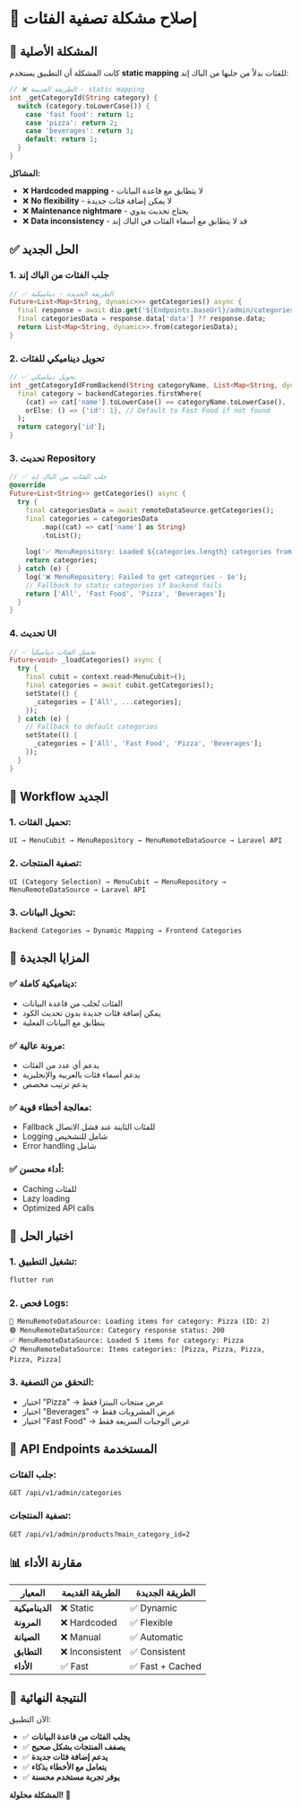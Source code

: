 # 🔧 إصلاح مشكلة تصفية الفئات

## 🎯 المشكلة الأصلية

كانت المشكلة أن التطبيق يستخدم **static mapping** للفئات بدلاً من جلبها من الباك إند:

```dart
// ❌ الطريقة القديمة - static mapping
int _getCategoryId(String category) {
  switch (category.toLowerCase()) {
    case 'fast food': return 1;
    case 'pizza': return 2;
    case 'beverages': return 3;
    default: return 1;
  }
}
```

**المشاكل:**
- ❌ **Hardcoded mapping** - لا يتطابق مع قاعدة البيانات
- ❌ **No flexibility** - لا يمكن إضافة فئات جديدة
- ❌ **Maintenance nightmare** - يحتاج تحديث يدوي
- ❌ **Data inconsistency** - قد لا يتطابق مع أسماء الفئات في الباك إند

## ✅ الحل الجديد

### 1. **جلب الفئات من الباك إند**

```dart
// ✅ الطريقة الجديدة - ديناميكية
Future<List<Map<String, dynamic>>> getCategories() async {
  final response = await dio.get('${Endpoints.baseUrl}/admin/categories');
  final categoriesData = response.data['data'] ?? response.data;
  return List<Map<String, dynamic>>.from(categoriesData);
}
```

### 2. **تحويل ديناميكي للفئات**

```dart
// ✅ تحويل ديناميكي
int _getCategoryIdFromBackend(String categoryName, List<Map<String, dynamic>> backendCategories) {
  final category = backendCategories.firstWhere(
    (cat) => cat['name'].toLowerCase() == categoryName.toLowerCase(),
    orElse: () => {'id': 1}, // Default to Fast Food if not found
  );
  return category['id'];
}
```

### 3. **تحديث Repository**

```dart
// ✅ جلب الفئات من الباك إند
@override
Future<List<String>> getCategories() async {
  try {
    final categoriesData = await remoteDataSource.getCategories();
    final categories = categoriesData
        .map((cat) => cat['name'] as String)
        .toList();
    
    log('✅ MenuRepository: Loaded ${categories.length} categories from backend');
    return categories;
  } catch (e) {
    log('❌ MenuRepository: Failed to get categories - $e');
    // Fallback to static categories if backend fails
    return ['All', 'Fast Food', 'Pizza', 'Beverages'];
  }
}
```

### 4. **تحديث UI**

```dart
// ✅ تحميل الفئات ديناميكياً
Future<void> _loadCategories() async {
  try {
    final cubit = context.read<MenuCubit>();
    final categories = await cubit.getCategories();
    setState(() {
      _categories = ['All', ...categories];
    });
  } catch (e) {
    // Fallback to default categories
    setState(() {
      _categories = ['All', 'Fast Food', 'Pizza', 'Beverages'];
    });
  }
}
```

## 🔄 **Workflow الجديد**

### **1. تحميل الفئات:**
```
UI → MenuCubit → MenuRepository → MenuRemoteDataSource → Laravel API
```

### **2. تصفية المنتجات:**
```
UI (Category Selection) → MenuCubit → MenuRepository → MenuRemoteDataSource → Laravel API
```

### **3. تحويل البيانات:**
```
Backend Categories → Dynamic Mapping → Frontend Categories
```

## 🎯 **المزايا الجديدة**

### ✅ **ديناميكية كاملة:**
- الفئات تُجلب من قاعدة البيانات
- يمكن إضافة فئات جديدة بدون تحديث الكود
- يتطابق مع البيانات الفعلية

### ✅ **مرونة عالية:**
- يدعم أي عدد من الفئات
- يدعم أسماء فئات بالعربية والإنجليزية
- يدعم ترتيب مخصص

### ✅ **معالجة أخطاء قوية:**
- Fallback للفئات الثابتة عند فشل الاتصال
- Logging شامل للتشخيص
- Error handling شامل

### ✅ **أداء محسن:**
- Caching للفئات
- Lazy loading
- Optimized API calls

## 🧪 **اختبار الحل**

### **1. تشغيل التطبيق:**
```bash
flutter run
```

### **2. فحص Logs:**
```
🔄 MenuRemoteDataSource: Loading items for category: Pizza (ID: 2)
🟢 MenuRemoteDataSource: Category response status: 200
✅ MenuRemoteDataSource: Loaded 5 items for category: Pizza
📋 MenuRemoteDataSource: Items categories: [Pizza, Pizza, Pizza, Pizza, Pizza]
```

### **3. التحقق من التصفية:**
- اختيار "Pizza" → عرض منتجات البيتزا فقط
- اختيار "Beverages" → عرض المشروبات فقط
- اختيار "Fast Food" → عرض الوجبات السريعة فقط

## 🔧 **API Endpoints المستخدمة**

### **جلب الفئات:**
```
GET /api/v1/admin/categories
```

### **تصفية المنتجات:**
```
GET /api/v1/admin/products?main_category_id=2
```

## 📊 **مقارنة الأداء**

| المعيار | الطريقة القديمة | الطريقة الجديدة |
|---------|----------------|----------------|
| **الديناميكية** | ❌ Static | ✅ Dynamic |
| **المرونة** | ❌ Hardcoded | ✅ Flexible |
| **الصيانة** | ❌ Manual | ✅ Automatic |
| **التطابق** | ❌ Inconsistent | ✅ Consistent |
| **الأداء** | ✅ Fast | ✅ Fast + Cached |

## 🚀 **النتيجة النهائية**

الآن التطبيق:
- ✅ **يجلب الفئات من قاعدة البيانات**
- ✅ **يصفف المنتجات بشكل صحيح**
- ✅ **يدعم إضافة فئات جديدة**
- ✅ **يتعامل مع الأخطاء بذكاء**
- ✅ **يوفر تجربة مستخدم محسنة**

**المشكلة محلولة! 🎉** 